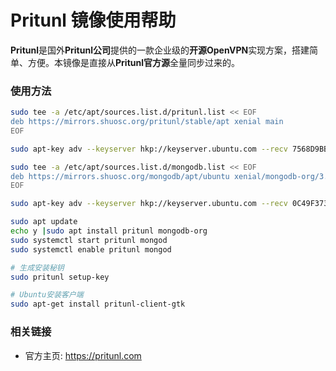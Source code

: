 # Pritunl 镜像使用帮助

**Pritunl**是国外**Pritunl公司**提供的一款企业级的**开源OpenVPN**实现方案，搭建简单、方便。本镜像是直接从**Pritunl官方源**全量同步过来的。

### 使用方法

```bash
sudo tee -a /etc/apt/sources.list.d/pritunl.list << EOF
deb https://mirrors.shuosc.org/pritunl/stable/apt xenial main
EOF

sudo apt-key adv --keyserver hkp://keyserver.ubuntu.com --recv 7568D9BB55FF9E5287D586017AE645C0CF8E292A

sudo tee -a /etc/apt/sources.list.d/mongodb.list << EOF
deb https://mirrors.shuosc.org/mongodb/apt/ubuntu xenial/mongodb-org/3.4 multiverse
EOF

sudo apt-key adv --keyserver hkp://keyserver.ubuntu.com --recv 0C49F3730359A14518585931BC711F9BA15703C6

sudo apt update
echo y |sudo apt install pritunl mongodb-org
sudo systemctl start pritunl mongod
sudo systemctl enable pritunl mongod

# 生成安装秘钥 
sudo pritunl setup-key

# Ubuntu安装客户端
sudo apt-get install pritunl-client-gtk
```
### 相关链接

- 官方主页: https://pritunl.com